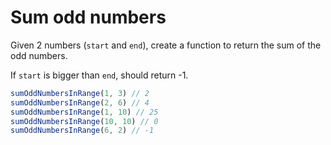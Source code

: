 # Sum odd numbers

Given 2 numbers (`start` and `end`), create a function to return the sum of the odd numbers.

If `start` is bigger than `end`, should return -1.

```TypeScript
sumOddNumbersInRange(1, 3) // 2
sumOddNumbersInRange(2, 6) // 4
sumOddNumbersInRange(1, 10) // 25
sumOddNumbersInRange(10, 10) // 0
sumOddNumbersInRange(6, 2) // -1
```